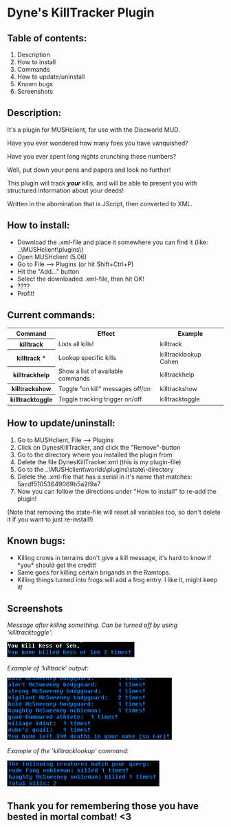 # Dyne's KillTracker Plugin
<h2>Table of contents:</h2>
<ol>
  <li>Description</li>
  <li>How to install</li>
  <li>Commands</li>
  <li>How to update/uninstall</li>
  <li>Known bugs</li>
  <li>Screenshots</li>
</ol>
  
<h2>Description:</h2>
<p>It's a plugin for MUSHclient, for use with the Discworld MUD.</p>
<p>Have you ever wondered how many foes you have vanquished?</p>
<p>Have you ever spent long nights crunching those numbers?</p>
<p>Well, put down your pens and papers and look no further!<p>
<p>This plugin will track <strong><em>your</em></strong> kills, and will be able to present you with structured information about your deeds!<p>
<p>Written in the abomination that is JScript, then converted to XML.</p>

<h2>How to install:</h2>
<ul>
  <li>Download the .xml-file and place it somewhere you can find it (like: ..\MUSHclient\plugins\)</li>
  <li>Open MUSHclient (5.06)</li>
  <li>Go to File --> Plugins (or hit Shift+Ctrl+P)</li>
  <li>Hit the "Add..." button</li>
  <li>Select the downloaded .xml-file, then hit OK!</li>
  <li>????</li>
  <li>Profit!</li>
</ul>

<h2>Current commands:</h2>
<table>
  <tr><th>Command</th><th>Effect</th><th>Example</th></tr>
  <tr><th>killtrack</th><td>Lists all kills!</td><td>killtrack</td></tr>
  <tr><th>killtrack *</th><td>Lookup specific kills</td><td>killtracklookup Cohen</td></tr>
  <tr><th>killtrackhelp</th><td>Show a list of available commands</td><td>killtrackhelp</td></tr> 
  <tr><th>killtrackshow</th><td>Toggle "on kill" messages off/on</td><td>killtrackshow</td></tr>
  <tr><th>killtracktoggle</th><td>Toggle tracking trigger on/off</td><td>killtracktoggle</td></tr>
</table>

<h2>How to update/uninstall:</h2>
<ol>
  <li>Go to MUSHclient, File --> Plugins</li>
  <li>Click on DynesKillTracker, and click the "Remove"-button</li>
  <li>Go to the directory where you installed the plugin from</li>
  <li>Delete the file DynesKillTracker.xml (this is my plugin-file)</li>
  <li>Go to the ..\MUSHclient\worlds\plugins\state\-directory</li>
  <li>Delete the .xml-file that has a serial in it's name that matches: 5acdf51053649069b5a2f9a7</li>
  <li>Now you can follow the directions under "How to install" to re-add the plugin!</li>
</ol>
(Note that removing the state-file will reset all variables too, so don't delete it if you want to just re-install!)

<h2>Known bugs:</h2>
<ul>
  <li>Killing crows in terrains don't give a kill message, it's hard to know if *you* should get the credit!</li>
  <li>Same goes for killing certain brigands in the Ramtops.</li>
  <li>Killing things turned into frogs will add a frog entry. I like it, might keep it!</li>
</ul>

<h2>Screenshots</h2>
<p><em>Message after killing something. Can be turned off by using 'killtracktoggle':</em></p>
<img src="https://github.com/Groshie/DynesKillTracker/blob/main/screenshot_killmsg.png">
<p><em>Example of 'killtrack' output:</em></p>
<img src="https://github.com/Groshie/DynesKillTracker/blob/main/screenshot_killtrack.png">
<p><em>Example of the 'killtracklookup' command:</em></p>
<img src="https://github.com/Groshie/DynesKillTracker/blob/main/screenshot_lookup.png">

<h2>Thank you for remembering those you have bested in mortal combat! <3</h2>
